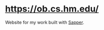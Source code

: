 # <https://ob.cs.hm.edu/>

Website for my work built with [Sapper](https://github.com/sveltejs/sapper).
